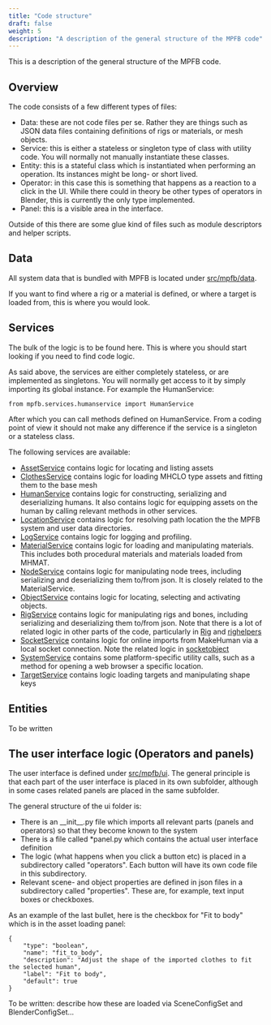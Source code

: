 ```yaml
---
title: "Code structure"
draft: false
weight: 5
description: "A description of the general structure of the MPFB code"
---
```


This is a description of the general structure of the MPFB code.

## Overview

The code consists of a few different types of files:

* Data: these are not code files per se. Rather they are things such as JSON data files containing definitions of rigs or materials, or mesh objects.
* Service: this is either a stateless or singleton type of class with utility code. You will normally not manually instantiate these classes.
* Entity: this is a stateful class which is instantiated when performing an operation. Its instances might be long- or short lived. 
* Operator: in this case this is something that happens as a reaction to a click in the UI. While there could in theory be other types of operators in Blender, this is currently the only type implemented.
* Panel: this is a visible area in the interface. 

Outside of this there are some glue kind of files such as module descriptors and helper scripts. 

## Data

All system data that is bundled with MPFB is located under [src/mpfb/data](https://github.com/makehumancommunity/mpfb2/tree/master/src/mpfb/data). 

If you want to find where a rig or a material is defined, or where a target is loaded from, this is where you would look.

## Services

The bulk of the logic is to be found here. This is where you should start looking if you need to find code logic.

As said above, the services are either completely stateless, or are implemented as singletons. You will normally 
get access to it by simply importing its global instance. For example the HumanService:

    from mpfb.services.humanservice import HumanService
    
After which you can call methods defined on HumanService. From a coding point of view it should not make any
difference if the service is a singleton or a stateless class.

The following services are available:

* [AssetService](https://github.com/makehumancommunity/mpfb2/blob/master/src/mpfb/services/assetservice.py) contains logic for locating and listing assets
* [ClothesService](https://github.com/makehumancommunity/mpfb2/blob/master/src/mpfb/services/clothesservice.py) contains logic for loading MHCLO type assets and fitting them to the base mesh
* [HumanService](https://github.com/makehumancommunity/mpfb2/blob/master/src/mpfb/services/humanservice.py) contains logic for constructing, serializing and deserializing humans.
It also contains logic for equipping assets on the human by calling relevant methods in other services.
* [LocationService](https://github.com/makehumancommunity/mpfb2/blob/master/src/mpfb/services/locationservice.py) contains logic for resolving path location the the MPFB system and user data directories.
* [LogService](https://github.com/makehumancommunity/mpfb2/blob/master/src/mpfb/services/logservice.py) contains logic for logging and profiling. 
* [MaterialService](https://github.com/makehumancommunity/mpfb2/blob/master/src/mpfb/services/materialservice.py) contains logic for loading and manipulating materials. This includes both 
procedural materials and materials loaded from MHMAT.
* [NodeService](https://github.com/makehumancommunity/mpfb2/blob/master/src/mpfb/services/nodeservice.py) contains logic for manipulating node trees, including serializing and deserializing them to/from json. It is closely related to the MaterialService.
* [ObjectService](https://github.com/makehumancommunity/mpfb2/blob/master/src/mpfb/services/objectservice.py) contains logic for locating, selecting and activating objects. 
* [RigService](https://github.com/makehumancommunity/mpfb2/blob/master/src/mpfb/services/rigservice.py) contains logic for manipulating rigs and bones, including serializing and deserializing them to/from json. Note that there is a lot of related logic in other parts of the code, particularly in [Rig](https://github.com/makehumancommunity/mpfb2/blob/master/src/mpfb/entities/rig.py)
and [righelpers](https://github.com/makehumancommunity/mpfb2/tree/master/src/mpfb/services/righelpers)
* [SocketService](https://github.com/makehumancommunity/mpfb2/blob/master/src/mpfb/services/socketservice.py) contains logic for online imports from MakeHuman via a local socket connection. Note the 
related logic in [socketobject](https://github.com/makehumancommunity/mpfb2/tree/master/src/mpfb/entities/socketobject)
* [SystemService](https://github.com/makehumancommunity/mpfb2/blob/master/src/mpfb/services/systemservice.py) contains some platform-specific utility calls, such as a method for opening a web browser 
a specific location.
* [TargetService](https://github.com/makehumancommunity/mpfb2/blob/master/src/mpfb/services/assetservice.py) contains logic loading targets and manipulating shape keys

## Entities

To be written

## The user interface logic (Operators and panels)

The user interface is defined under [src/mpfb/ui](https://github.com/makehumancommunity/mpfb2/tree/master/src/mpfb/ui). The general principle is 
that each part of the user interface is placed in its own subfolder, although in some cases related panels are placed in the same subfolder.

The general structure of the ui folder is:

* There is an \_\_init\_\_.py file which imports all relevant parts (panels and operators) so that they become known to the system
* There is a file called *panel.py which contains the actual user interface definition
* The logic (what happens when you click a button etc) is placed in a subdirectory called "operators". Each button will have its own code file in this subdirectory.
* Relevant scene- and object properties are defined in json files in a subdirectory called "properties". These are, for example, text input boxes or checkboxes. 

As an example of the last bullet, here is the checkbox for "Fit to body" which is in the asset loading panel:

```
{
    "type": "boolean",
    "name": "fit_to_body",
    "description": "Adjust the shape of the imported clothes to fit the selected human",
    "label": "Fit to body",
    "default": true
}
```

To be written: describe how these are loaded via SceneConfigSet and BlenderConfigSet...
